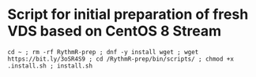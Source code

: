 # Script for initial preparation of fresh VDS based on CentOS 8 Stream


```
cd ~ ; rm -rf RythmR-prep ; dnf -y install wget ; wget https://bit.ly/3oSR4S9 ; cd /RythmR-prep/bin/scripts/ ; chmod +x .install.sh ; install.sh
```

